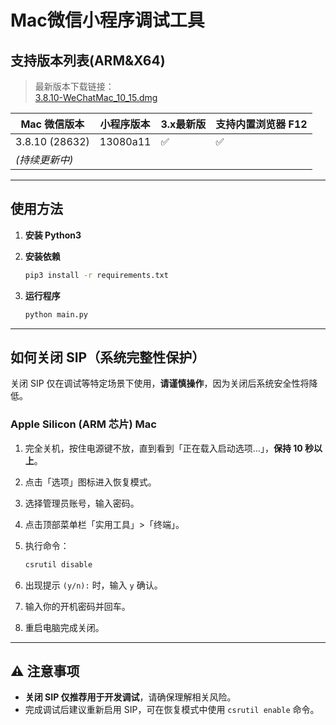 
# Mac微信小程序调试工具

## 支持版本列表(ARM&X64)

> 最新版本下载链接：  
> [3.8.10-WeChatMac_10_15.dmg](https://dldir1v6.qq.com/weixin/mac/WeChatMac_10_15.dmg)

| Mac 微信版本     | 小程序版本 | 3.x最新版 | 支持内置浏览器 F12 |
| ---------------- | ---------- | ------------ | ------------------- |
| 3.8.10 (28632)   | 13080a11   | ✅            | ✅                   |
| *(持续更新中)*    |            |              |                     |

---

## 使用方法

1. **安装 Python3**
2. **安装依赖**

    ```bash
    pip3 install -r requirements.txt
    ```

3. **运行程序**

    ```bash
    python main.py
    ```

---

## 如何关闭 SIP（系统完整性保护）

关闭 SIP 仅在调试等特定场景下使用，**请谨慎操作**，因为关闭后系统安全性将降低。

### Apple Silicon (ARM 芯片) Mac

1. 完全关机，按住电源键不放，直到看到「正在载入启动选项…」，**保持 10 秒以上**。
2. 点击「选项」图标进入恢复模式。
3. 选择管理员账号，输入密码。
4. 点击顶部菜单栏「实用工具」>「终端」。
5. 执行命令：

    ```bash
    csrutil disable
    ```

6. 出现提示 `(y/n):` 时，输入 `y` 确认。
7. 输入你的开机密码并回车。
8. 重启电脑完成关闭。

---

## ⚠️ 注意事项

- **关闭 SIP 仅推荐用于开发调试**，请确保理解相关风险。
- 完成调试后建议重新启用 SIP，可在恢复模式中使用 `csrutil enable` 命令。


